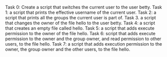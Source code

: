 Task 0: Create a script that switches the current user to the user betty.
Task 1: a script that prints the effective username of the current user.
Task 2: a script that prints all the groups the current user is part of.
Task 3. a script that changes the owner of the file hello to the user betty.
Task 4: a script that creates an empty file called hello.
Task 5: a script that adds execute permission to the owner of the file hello.
Task 6:  script that adds execute permission to the owner and the group owner, and read permission to other users, to the file hello.
Task 7: a script that adds execution permission to the owner, the group owner and the other users, to the file hello.
